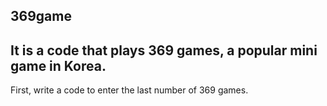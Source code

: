 ## 369game
It is a code that plays 369 games, a popular mini game in Korea.
-----
First, write a code to enter the last number of 369 games.
